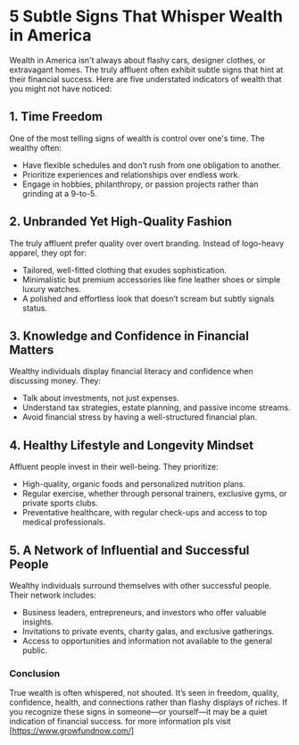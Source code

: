 # 5 Subtle Signs That Whisper Wealth in America

Wealth in America isn't always about flashy cars, designer clothes, or extravagant homes. The truly affluent often exhibit subtle signs that hint at their financial success. Here are five understated indicators of wealth that you might not have noticed:

## 1. **Time Freedom**

One of the most telling signs of wealth is control over one's time. The wealthy often:

- Have flexible schedules and don’t rush from one obligation to another.
- Prioritize experiences and relationships over endless work.
- Engage in hobbies, philanthropy, or passion projects rather than grinding at a 9-to-5.

## 2. **Unbranded Yet High-Quality Fashion**

The truly affluent prefer quality over overt branding. Instead of logo-heavy apparel, they opt for:

- Tailored, well-fitted clothing that exudes sophistication.
- Minimalistic but premium accessories like fine leather shoes or simple luxury watches.
- A polished and effortless look that doesn’t scream but subtly signals status.

## 3. **Knowledge and Confidence in Financial Matters**

Wealthy individuals display financial literacy and confidence when discussing money. They:

- Talk about investments, not just expenses.
- Understand tax strategies, estate planning, and passive income streams.
- Avoid financial stress by having a well-structured financial plan.

## 4. **Healthy Lifestyle and Longevity Mindset**

Affluent people invest in their well-being. They prioritize:

- High-quality, organic foods and personalized nutrition plans.
- Regular exercise, whether through personal trainers, exclusive gyms, or private sports clubs.
- Preventative healthcare, with regular check-ups and access to top medical professionals.

## 5. **A Network of Influential and Successful People**

Wealthy individuals surround themselves with other successful people. Their network includes:

- Business leaders, entrepreneurs, and investors who offer valuable insights.
- Invitations to private events, charity galas, and exclusive gatherings.
- Access to opportunities and information not available to the general public.

### **Conclusion**

True wealth is often whispered, not shouted. It’s seen in freedom, quality, confidence, health, and connections rather than flashy displays of riches. If you recognize these signs in someone—or yourself—it may be a quiet indication of financial success.
for more information pls visit [https://www.growfundnow.com/]
